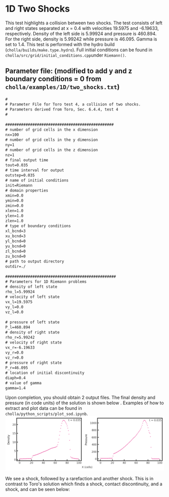 # 1D Two Shocks
This test highlights a collision between two shocks. The test consists of left and right states separated at x = 0.4 with velocities 19.5975 and -6.19633, respectively. Density of the left side is 5.99924 and pressure is 460.894. For the right side, density is 5.99242 while pressure is 46.095. Gamma is set to 1.4. This test is performed with the hydro build (`cholla/builds/make.type.hydro`). Full initial conditions can be found in `cholla/src/grid/initial_conditions.cpp`under `Riemann()`. 

## Parameter file: (**modified** to add y and z boundary conditions = 0 from `cholla/examples/1D/two_shocks.txt`)
```
#
# Parameter File for Toro test 4, a collision of two shocks.
# Parameters derived from Toro, Sec. 6.4.4, test 4
#

################################################
# number of grid cells in the x dimension
nx=100
# number of grid cells in the y dimension
ny=1
# number of grid cells in the z dimension
nz=1
# final output time
tout=0.035
# time interval for output
outstep=0.035
# name of initial conditions
init=Riemann
# domain properties
xmin=0.0
ymin=0.0
zmin=0.0
xlen=1.0
ylen=1.0
zlen=1.0
# type of boundary conditions
xl_bcnd=3
xu_bcnd=3
yl_bcnd=0
yu_bcnd=0
zl_bcnd=0
zu_bcnd=0
# path to output directory
outdir=./

#################################################
# Parameters for 1D Riemann problems
# density of left state
rho_l=5.99924
# velocity of left state
vx_l=19.5975
vy_l=0.0
vz_l=0.0

# pressure of left state
P_l=460.894
# density of right state
rho_r=5.99242
# velocity of right state
vx_r=-6.19633
vy_r=0.0
vz_r=0.0
# pressure of right state
P_r=46.095
# location of initial discontinuity
diaph=0.4
# value of gamma
gamma=1.4
```
Upon completion, you should obtain 2 output files. The final density and pressure (in code units) of the solution is shown below .  Examples of how to extract and plot data can be found in `cholla/python_scripts/plot_sod.ipynb`.  
<img src="./images/1dtwo-shocks_density_pressure.png" alt="Two scatter plots side by side, showing density vs cells in the x direction on the left and pressure vs cells in the x direction on the right. The density plot shows a value of 0.1 for x = 0 to x = 20. It then jumps to a value of 2.5. It gradually inceases until x = 65 cells to a value of 7. From this point it resembles a concave down parabola with maximum of 24 at x = 75and width of 20. It has a mininum at x = 85 of 0.2. It then gradually decreases to 0.1 by x = 100. The pressure plot is similar, with a constant value of 0.1 until x = 20, followed by a jump to a value of 180. It then gradually increases up to a value of 1100 at x = 75, and decreases to a value of 600 at x = 85. It then drops to 0.1.. In the lower right hand corner of both plots is the text 't= 0.035'." width="1200" />  

We see a shock, followed by a rarefaction and another shock. This is in contrast to Toro's solution which finds a shock, contact discontinuity, and a shock, and can be seen below:
